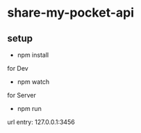 # share-my-pocket-api
 
## setup

- npm install

for Dev
- npm watch

for Server
- npm run


url entry: 127.0.0.1:3456
